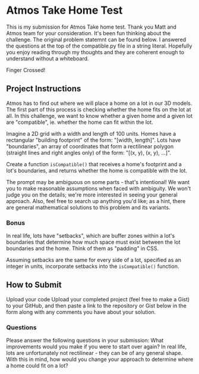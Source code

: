 # Atmos Take Home Test

This is my submission for Atmos Take home test. Thank you Matt and Atmos team for your consideration. It's been fun thinking about the challenge. The original problem statemnt can be found below. I answered the questions at the top of the compatible.py file in a string literal. Hopefully you enjoy reading through my thoughts and they are coherent enough to understand without a whiteboard.

Finger Crossed!

## Project Instructions

Atmos has to find out where we will place a home on a lot in our 3D models. The first part of this process is checking whether the home fits on the lot at all. In this challenge, we want to know whether a given home and a given lot are "compatible", ie. whether the home can fit within the lot.
 
Imagine a 2D grid with a width and length of 100 units.
Homes have a rectangular "building footprint" of the form: "[width, length]".
Lots have "boundaries", an array of coordinates that form a rectilinear polygon (straight lines and right angles only) of the form: "[(x, y), (x, y), ...]".
 
Create a function `isCompatible()` that receives a home's footprint and a lot's boundaries, and returns whether the home is compatible with the lot.
 
The prompt may be ambiguous on some parts - that's intentional! We want you to make reasonable assumptions when faced with ambiguity. We won't judge you on the details; we're more interested in seeing your general approach. Also, feel free to search up anything you'd like; as a hint, there are general mathematical solutions to this problem and its variants.
 
### Bonus

In real life, lots have "setbacks", which are buffer zones within a lot's boundaries that determine how much space must exist between the lot boundaries and the home. Think of them as "padding" in CSS.
 
Assuming setbacks are the same for every side of a lot, specified as an integer in units, incorporate setbacks into the `isCompatible()` function.
 
## How to Submit

Upload your code
Upload your completed project (feel free to make a Gist) to your GitHub, and then paste a link to the repository or Gist below in the form along with any comments you have about your solution.
 
### Questions

Please answer the following questions in your submission:
What improvements would you make if you were to start over again?
In real life, lots are unfortunately not rectilinear - they can be of any general shape. With this in mind, how would you change your approach to determine where a home could fit on a lot?

